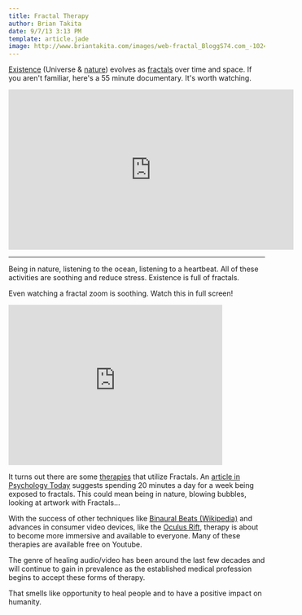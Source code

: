 ```yaml
---
title: Fractal Therapy
author: Brian Takita
date: 9/7/13 3:13 PM
template: article.jade
image: http://www.briantakita.com/images/web-fractal_BloggS74.com_-1024x640.jpg
---
```


<a href="https://github.com/btakita/philosophy/blob/master/src/existence.md" target="_blank">Existence</a> (Universe & <a href="https://github.com/btakita/philosophy/blob/master/src/nature.md" target="_blank">nature</a>) evolves as <a href="https://github.com/btakita/philosophy/blob/master/src/fractal.md" target="_blank">fractals</a> over time and space. If you aren't familiar, here's a 55 minute documentary. It's worth watching.

<p><iframe width="560" height="315" src="https://www.youtube.com/embed/HvXbQb57lsE" frameborder="0" allowfullscreen></iframe></p>

<hr class="more"/>

Being in nature, listening to the ocean, listening to a heartbeat. All of these activities are soothing and reduce stress. Existence is full of fractals.

Even watching a fractal zoom is soothing. Watch this in full screen!

<p><iframe width="420" height="315" src="https://www.youtube.com/embed/PbwaFQ2r2c4" frameborder="0" allowfullscreen></iframe></p>

It turns out there are some <a href="https://www.google.com/search?q=fractal+therapy" target="_blank">therapies</a> that utilize Fractals. An <a href="http://www.psychologytoday.com/blog/codes-joy/201209/fun-fractals" target="_blank">article in Psychology Today</a> suggests spending 20 minutes a day for a week being exposed to fractals. This could mean being in nature, blowing bubbles, looking at artwork with Fractals...

With the success of other techniques like <a href="https://en.wikipedia.org/wiki/Binaural_beats" target="_blank">Binaural Beats (Wikipedia)</a> and advances in consumer video devices, like the <a href="http://www.oculusvr.com/" target="_blank">Oculus Rift</a>, therapy is about to become more immersive and available to everyone. Many of these therapies are available free on Youtube.

The genre of healing audio/video has been around the last few decades and will continue to gain in prevalence as the established medical profession begins to accept these forms of therapy.

That smells like opportunity to heal people and to have a positive impact on humanity.
